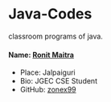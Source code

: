# Java-Codes
classroom programs of java.
#### Name: [Ronit Maitra](https://github.com/zonex99)
- Place: Jalpaiguri
- Bio: JGEC CSE Student
- GitHub: [zonex99](https://github.com/zonex99)
